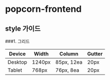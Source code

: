 # popcorn-frontend

## style 가이드

###1. 그리드

Device | Width | Column | Gutter
-------|--------|--------|---------
Desktop | 1240px | 85px, 12ea | 20px
Tablet | 768px | 76px, 8ea | 20px




